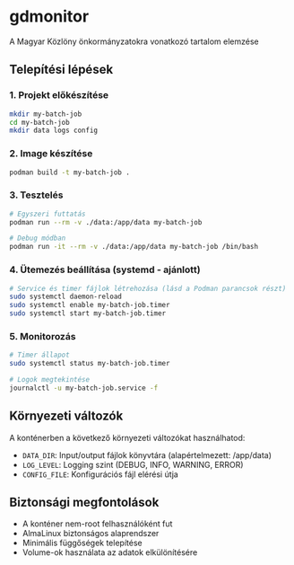 # gdmonitor
A Magyar Közlöny önkormányzatokra vonatkozó tartalom elemzése

## Telepítési lépések

### 1. Projekt előkészítése
```bash
mkdir my-batch-job
cd my-batch-job
mkdir data logs config
```

### 2. Image készítése
```bash
podman build -t my-batch-job .
```

### 3. Tesztelés
```bash
# Egyszeri futtatás
podman run --rm -v ./data:/app/data my-batch-job

# Debug módban
podman run -it --rm -v ./data:/app/data my-batch-job /bin/bash
```

### 4. Ütemezés beállítása (systemd - ajánlott)
```bash
# Service és timer fájlok létrehozása (lásd a Podman parancsok részt)
sudo systemctl daemon-reload
sudo systemctl enable my-batch-job.timer
sudo systemctl start my-batch-job.timer
```

### 5. Monitorozás
```bash
# Timer állapot
sudo systemctl status my-batch-job.timer

# Logok megtekintése
journalctl -u my-batch-job.service -f
```

## Környezeti változók
A konténerben a következő környezeti változókat használhatod:

- `DATA_DIR`: Input/output fájlok könyvtára (alapértelmezett: /app/data)
- `LOG_LEVEL`: Logging szint (DEBUG, INFO, WARNING, ERROR)
- `CONFIG_FILE`: Konfigurációs fájl elérési útja

## Biztonsági megfontolások

- A konténer nem-root felhasználóként fut
- AlmaLinux biztonságos alaprendszer
- Minimális függőségek telepítése
- Volume-ok használata az adatok elkülönítésére
